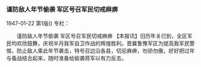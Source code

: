 ### 谨防敌人年节偷袭  军区号召军民切戒麻痹

1947-01-22
第1版()
专栏：

　　谨防敌人年节偷袭
    军区号召军民切戒麻痹
    【本报讯】旧历年关已到，全区军民均欢欣鼓舞，庆祝半月我军自卫作战的辉煌胜利。晋冀鲁豫军区为提高我军民警惕，防止敌人乘此年节袭击，特号召边沿各县，切忌麻痹，勿骄勿傲，好好把过年与备战结合起来，随时准备给偷袭蒋军以有力反击。
